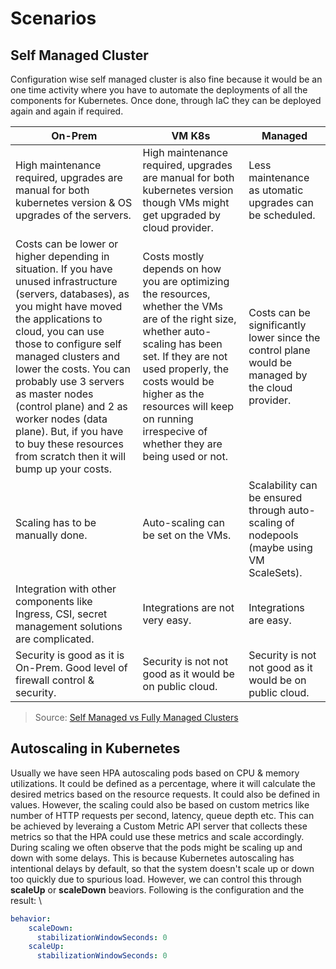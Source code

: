 # Scenarios

## Self Managed Cluster

Configuration wise self managed cluster is also fine because it would be an one time activity where you have to automate the deployments of all the components for Kubernetes. Once done, through IaC they can be deployed again and again if required.

| On-Prem | VM K8s | Managed |
| ------- | ------ | ------- |
| High maintenance required, upgrades are manual for both kubernetes version & OS upgrades of the servers. | High maintenance required, upgrades are manual for both kubernetes version though VMs might get upgraded by cloud provider. | Less maintenance as utomatic upgrades can be scheduled. |
| Costs can be lower or higher depending in situation. If you have unused infrastructure (servers, databases), as you might have moved the applications to cloud, you can use those to configure self managed clusters and lower the costs. You can probably use 3 servers as master nodes (control plane) and 2 as worker nodes (data plane). But, if you have to buy these resources from scratch then it will bump up your costs. | Costs mostly depends on how you are optimizing the resources, whether the VMs are of the right size, whether auto-scaling has been set. If they are not used properly, the costs would be higher as the resources will keep on running irrespecive of whether they are being used or not. | Costs can be significantly lower since the control plane would be managed by the cloud provider. |
| Scaling has to be manually done. | Auto-scaling can be set on the VMs. | Scalability can be ensured through auto-scaling of nodepools (maybe using VM ScaleSets). |
| Integration with other components like Ingress, CSI, secret management solutions are complicated. | Integrations are not very easy. | Integrations are easy. |
| Security is good as it is On-Prem. Good level of firewall control & security. | Security is not not good as it would be on public cloud. | Security is not not good as it would be on public cloud. |

> Source: [Self Managed vs Fully Managed Clusters](https://www.youtube.com/watch?v=o_7yvVqLZXQ)

## Autoscaling in Kubernetes

Usually we have seen HPA autoscaling pods based on CPU & memory utilizations. It could be defined as a percentage, where it will calculate the desired metrics based on the resource requests. It could also be defined in values. However, the scaling could also be based on custom metrics like number of HTTP requests per second, latency, queue depth etc. This can be achieved by leveraing a Custom Metric API server that collects these metrics so that the HPA could use these metrics and scale accordingly. \
During scaling we often observe that the pods might be scaling up and down with some delays. This is because Kubernetes autoscaling has intentional delays by default, so that the system doesn't scale up or down too quickly due to spurious load. However, we can control this through **scaleUp** or **scaleDown** beaviors. Following is the configuration and the result: \

```yaml
behavior:
    scaleDown:
      stabilizationWindowSeconds: 0
    scaleUp:
      stabilizationWindowSeconds: 0
```
